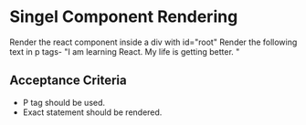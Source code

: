 # Singel Component Rendering
Render the react component inside a div with id="root"
Render the following text in p tags- "I am learning React. My life is getting better. "

## Acceptance Criteria
- P tag should be used.
- Exact statement should be rendered.
